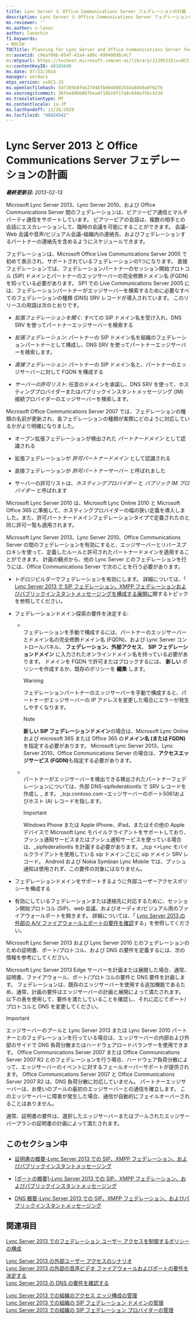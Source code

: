 ```yaml
---
title: Lync Server と Office Communications Server フェデレーションの計画
description: Lync Server と Office Communications Server フェデレーションの計画。
ms.reviewer: ''
ms.author: v-lanac
author: lanachin
f1.keywords:
- NOCSH
TOCTitle: Planning for Lync Server and Office Communications Server federation
ms:assetid: c9eaf06b-054f-41a4-ad0c-499400d6c4c7
ms:mtpsurl: https://technet.microsoft.com/en-us/library/JJ205335(v=OCS.15)
ms:contentKeyID: 48185640
ms.date: 07/23/2014
manager: serdars
mtps_version: v=OCS.15
ms.openlocfilehash: 5d7385b8fde27446fb0648802544a8840a0f6276
ms.sourcegitcommit: 36fee89bb887bea4f18b19f17a8c69daf5bc423d
ms.translationtype: MT
ms.contentlocale: ja-JP
ms.lasthandoff: 11/26/2020
ms.locfileid: "49424542"
---
```

# <a name="planning-for-lync-server-2013-and-office-communications-server-federation"></a>Lync Server 2013 と Office Communications Server フェデレーションの計画

<div data-xmlns="http://www.w3.org/1999/xhtml">

<div class="topic" data-xmlns="http://www.w3.org/1999/xhtml" data-msxsl="urn:schemas-microsoft-com:xslt" data-cs="https://msdn.microsoft.com/">

<div data-asp="https://msdn2.microsoft.com/asp">



</div>

<div id="mainSection">

<div id="mainBody">

<span> </span>

_**最終更新日:** 2013-02-13_

Microsoft Lync Server 2013、Lync Server 2010、および Office Communications Server 間のフェデレーションは、ピアツーピア通信とマルチパーティ通信をサポートしています。 ピアツーピアの会話は、複数の相手との会話にエスカレーションして、臨時の会議を可能にすることができます。 会議– Web 会議や音声/ビジュアル会議–組織内の連絡先、およびフェデレーションするパートナーの連絡先を含めるようにスケジュールできます。

フェデレーションは、Microsoft Office Live Communications Server 2005 で初めて表示され、サポートされているフェデレーションの1つになります。 直接フェデレーションでは、フェデレーションパートナーのセッション開始プロトコル (SIP) ドメインとパートナーのエッジサーバーの完全修飾ドメイン名 (FQDN) を知っている必要があります。 SP1 での Live Communications Server 2005 には、フェデレーションパートナーがエッジサーバーを検索するために必要なすべてのフェデレーションの種類 (DNS) SRV レコードが導入されています。 このリリースの用語は次のとおりです。

  - *拡張フェデレーションを開く*: すべての SIP ドメイン名を受け入れ、DNS SRV を使ってパートナーエッジサーバーを検索する

  - *拡張フェデレーション*: パートナーの SIP ドメイン名を組織のフェデレーションパートナーとして構成し、DNS SRV を使ってパートナーエッジサーバーを検索します。

  - *直接フェデレーション*: パートナーの SIP ドメイン名と、パートナーのエッジサーバーに対して FQDN を構成する

  - *サーバーの許可リスト*: 任意のドメインを承諾し、DNS SRV を使って、ホスティングプロバイダーまたはパブリックインスタントメッセージング (IM) 接続プロバイダーのエッジサーバーを検索します。

Microsoft Office Communications Server 2007 では、フェデレーションの種類の名前が更新され、各フェデレーションの種類が実際にどのように対応しているかがより明確になりました。

  - オープン拡張フェデレーションが検出された *パートナードメイン* として認識される

  - 拡張フェデレーションが *許可パートナードメイン* として認識される

  - 直接フェデレーションが *許可パートナーサーバー* と呼ばれました

  - サーバーの許可リストは、*ホスティングプロバイダー* と *パブリック IM プロバイダー* と呼ばれます

Microsoft Lync Server 2010 は、Microsoft Lync Online 2010 と Microsoft Office 365 に準拠して、ホスティングプロバイダーの幅の狭い定義を導入しました。また、許可パートナードメインフェデレーションタイプで定義されたのと同じ許可一覧も適用されます。

Microsoft Lync Server 2013、Lync Server 2010、Office Communications Server の間のフェデレーションを有効にすると、エッジサーバーとリバースプロキシを使って、定義したルールと許可されたパートナードメインを適用することができます。 計画の観点から、他の Lync Server とのフェデレーションを行うには、Office Communications Server で次のことを行う必要があります。

  - トポロジビルダーでフェデレーションを有効にします。 詳細については、「 [Lync Server 2013 で SIP フェデレーション、XMPP フェデレーションおよびパブリックインスタントメッセージングを構成する展開に](lync-server-2013-configuring-sip-federation-xmpp-federation-and-public-instant-messaging.md)関するトピックを参照してください。

  - フェデレーションドメイン探索の要件を決定する:
    
      - <span></span>  
        フェデレーションを手動で構成するには、パートナーのエッジサーバーとドメイン名の完全修飾ドメイン名 (FQDN)、および Lync Server コントロールパネル、 **フェデレーション、外部アクセス**、 **SIP フェデレーションドメイン** に入力されたオンラインドメイン名を持っている必要があります。 ドメインを FQDN で許可またはブロックするには、 **新しい** ポリシーを作成するか、既存のポリシーを **編集** します。
        
        <div>
        

        > [!WARNING]
        > フェデレーションパートナーのエッジサーバーを手動で構成すると、パートナーがエッジサーバーの IP アドレスを変更した場合にエラーが発生しやすくなります。

        
        </div>
        
        <div>
        

        > [!NOTE]
        > <STRONG>新しい SIP フェデレーションドメイン</STRONG>の場合は、Microsoft Lync Online および microsoft 365 または Office 365 の<STRONG>ドメイン名 (または FQDN)</STRONG>を指定する必要があります。 Microsoft Lync Server 2013、Lync Server 2010、Office Communications Server の場合は、<STRONG>アクセスエッジサービス (FQDN)</STRONG>も指定する必要があります。

        
        </div>
    
      - <span></span>  
        パートナーがエッジサーバーを検出できる検出されたパートナーフェデレーションについては、外部 DNS-sipfederationtls で SRV レコードを作成し \_ ます。 \_tcp.contoso.com –エッジサーバーのポート5061およびホスト (A) レコードを指します。
        
        <div>
        

        > [!IMPORTANT]
        > Windows Phone または Apple iPhone、iPad、またはその他の Apple デバイスで Microsoft Lync モバイルクライアントをサポートしており、プッシュ通知サービスまたはプッシュ通知サービスを使っている場合は、_sipfederationtls を計画する必要があります。 _tcp &lt;&gt;Lync モバイルクライアントを使用している sip ドメインごとに sip ドメイン SRV レコード。 Android および Nokia Symbian Lync Mobile では、プッシュ通知は使用されず、この要件の対象にはなりません。

        
        </div>

  - フェデレーションドメインをサポートするように外部ユーザーアクセスポリシーを構成する

  - 有効にしているフェデレーションまたは連絡先に対応するために、セッション開始プロトコル (SIP)、web 会議、およびオーディオ/ビジュアル用のファイアウォールポートを開きます。 詳細については、「 [Lync Server 2013 の外部の A/V ファイアウォールとポートの要件を確認](lync-server-2013-determine-external-a-v-firewall-and-port-requirements.md)する」を参照してください。

Microsoft Lync Server 2013 および Lync Server 2010 とのフェデレーションのための証明書、ポート/プロトコル、および DNS の要件を定義するには、次の情報を参考にしてください。

Microsoft Lync Server 2013 Edge サーバーを計画または展開した場合、通常、証明書、ファイアウォール、ポート/プロトコルの要件と DNS 要件を計画します。 フェデレーションは、既存のエッジサーバーを使用する追加機能であるため、通常、計画の要件はエッジサーバーの計画と展開によって満たされます。 以下の表を使用して、要件を満たしていることを確認し、それに応じてポート/プロトコルと DNS を変更してください。

<div>


> [!IMPORTANT]
> エッジサーバーのプールと Lync Server 2013 または Lync Server 2010 パートナーとのフェデレーションを行っている場合は、エッジサーバーの内部および外部のサイドで DNS 負荷分散またはハードウェアロードバランサーを使用できます。 Office Communications Server 2007 または Office Communications Server 2007 R2 とのフェデレーションを行う場合、ハードウェア負荷分散によって、エッジサーバーのイベントに対するフェールオーバーサポートが提供されます。 Office Communications Server 2007 と Office Communications Server 2007 R2 は、DNS 負荷分散に対応していません。 パートナーエッジサーバーは、お使いのプールの最初のエッジサーバーとの通信を確立します。 このエッジサーバーに障害が発生した場合、通信が自動的にフェイルオーバーされることはありません。



</div>

通常、証明書の要件は、選択したエッジサーバーまたはプールされたエッジサーバープランの証明書の計画によって満たされます。

<div>

## <a name="in-this-section"></a>このセクション中

  - [証明書の概要-Lync Server 2013 での SIP、XMPP フェデレーション、およびパブリックインスタントメッセージング](lync-server-2013-certificate-summary-sip-xmpp-federation-and-public-instant-messaging.md)

  - [[ポートの概要]-Lync Server 2013 での SIP、XMPP フェデレーション、およびパブリックインスタントメッセージング](lync-server-2013-port-summary-sip-xmpp-federation-and-public-instant-messaging.md)

  - [DNS 概要-Lync Server 2013 での SIP、XMPP フェデレーション、およびパブリックインスタントメッセージング](lync-server-2013-dns-summary-sip-xmpp-federation-and-public-instant-messaging.md)

</div>

<div>

## <a name="see-also"></a>関連項目


[Lync Server 2013 でのフェデレーション ユーザー アクセスを制御するポリシーの構成](lync-server-2013-configure-policies-to-control-federated-user-access.md)  


[Lync Server 2013 の外部ユーザー アクセスのシナリオ](lync-server-2013-scenarios-for-external-user-access.md)  
[Lync Server 2013 の外部の音声ビデオ ファイアウォールおよびポートの要件を決定する](lync-server-2013-determine-external-a-v-firewall-and-port-requirements.md)  
[Lync Server 2013 の DNS の要件を確認する](lync-server-2013-determine-dns-requirements.md)  


[Lync Server 2013 での組織のアクセス エッジ構成の管理](lync-server-2013-manage-access-edge-configuration-for-your-organization.md)  
[Lync Server 2013 での組織の SIP フェデレーション ドメインの管理](lync-server-2013-manage-sip-federated-domains-for-your-organization.md)  
[Lync Server 2013 での組織の SIP フェデレーション プロバイダーの管理](lync-server-2013-manage-sip-federated-providers-for-your-organization.md)  
  

</div>

</div>

<span> </span>

</div>

</div>

</div>

